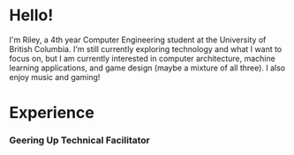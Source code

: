# Hello!
I'm Riley, a 4th year Computer Engineering student at the University of British Columbia. I'm still currently exploring technology and what I want to focus on, but I am currently interested in computer architecture, machine learning applications, and game design (maybe a mixture of all three). I also enjoy music and gaming!

# Experience

### Geering Up Technical Facilitator


<!--
**ZyphyRiley/ZyphyRiley** is a ✨ _special_ ✨ repository because its `README.md` (this file) appears on your GitHub profile.

Here are some ideas to get you started:

- 🔭 I’m currently working on ...
- 🌱 I’m currently learning ...
- 👯 I’m looking to collaborate on ...
- 🤔 I’m looking for help with ...
- 💬 Ask me about ...
- 📫 How to reach me: ...
- 😄 Pronouns: ...
- ⚡ Fun fact: ...
-->
